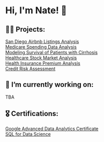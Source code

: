 
<!--
**n8tmps/n8tmps** is a ✨ _special_ ✨ repository because its `README.md` (this file) appears on your GitHub profile.

Here are some ideas to get you started:

- 
- 🌱 I’m currently learning ...
- 👯 I’m looking to collaborate on ...
- 🤔 I’m looking for help with ...
- 💬 Ask me about ...
- 📫 How to reach me: ...
- 😄 Pronouns: ...
- ⚡ Fun fact: ...
-->
<h1>Hi, I'm Nate! 👋</h1>

<div class="section">
  
  <h2>👨‍💻 Projects:</h2>
  <p>
    <a href="https://github.com/n8tmps/airbnb-analysis-sd"> San Diego Airbnb Listings Analysis</a><br>
    <a href="https://github.com/n8tmps/medicare-spending"> Medicare Spending Data Analysis</a><br>
    <a href="https://github.com/n8tmps/cirrhosis-survival-analysis">Modeling Survival of Patients with Cirrhosis</a><br>
    <a href="https://github.com/n8tmps/heathcare-stock">Healthcare Stock Market Analysis</a><br>
    <a href="https://github.com/n8tmps/insurance-premium">Health Insurance Premium Analysis</a><br>
    <a href="https://github.com/n8tmps/credit-risk-assessment">Credit Risk Assessment</a><br>
  </p>
 </div>

<div class="section">
  <h2>🌱 I’m currently working on:</h2>
  <p>TBA</p>
</div>
  
<div class="section">
  
  <h2>🎖️ Certifications:</h2>
  <p>
    <a href="https://www.coursera.org/account/accomplishments/specialization/certificate/FCQ3JKKAT87Z">Google Advanced Data Analytics Certificate</a><br>
    <a href="https://www.coursera.org/account/accomplishments/certificate/VLU5YH8582HS">SQL for Data Science</a>
  </p>
</div>

